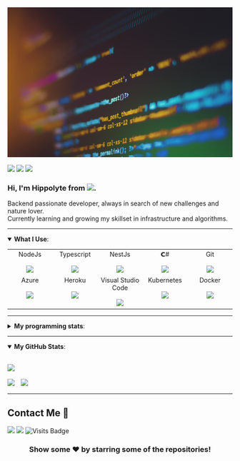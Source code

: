 <img src="https://github.com/Nerwin/nerwin/blob/master/img/banner.jpg">

[<img src="https://img.shields.io/badge/Developer-Backend-yellow?style=for-the-badge" />](_blank) [<img src = "https://img.shields.io/badge/Os-MacOS-blue?style=for-the-badge&logo=apple&logoColor=white">](_blank)  [<img src ="https://img.shields.io/badge/Stack-Node.Js-42b883?style=for-the-badge&logo=node.js&logoColor=white">](_blank)  


<h3 align=“center”>
	Hi, I'm Hippolyte from <img src="https://raw.githubusercontent.com/hjnilsson/country-flags/master/svg/fr.svg" width=25>.
	
</h3>

   Backend passionate developer, always in search of new challenges and nature lover.  
   Currently learning and growing my skillset in infrastructure and algorithms.
	

---
<details open>
 <summary><b>What I Use</b>: </summary>

<table>
  <tbody>
    <tr valign="top">
        <td width="20%" align="center">
          <span>NodeJs</span><br /><br />
          <img height="64px" src="https://cdn.svgporn.com/logos/nodejs.svg" />
        </td>
        <td width="20%" align="center">
          <span>Typescript</span><br /><br />
          <img height="64px" src="https://cdn.worldvectorlogo.com/logos/typescript.svg" />
        </td>
        <td width="20%" align="center">
            <span>NestJs</span><br /><br />
            <img height="64px" src="https://cdn.svgporn.com/logos/nestjs.svg" />
        </td>
        <td width="20%" align="center">
            <span>𝗖#</span><br /><br />
            <img height="64px" src="https://cdn.svgporn.com/logos/c-sharp.svg" />
        </td>
        <td width="20%" align="center">
            <span>Git</span><br /><br />
            <img height="64px" src="https://cdn.svgporn.com/logos/git-icon.svg" />
        </td>
    </tr>
    <tr valign="top">
        <td width="20%" align="center">
            <span>Azure</span><br /><br />
            <img height="64px" src="https://cdn.svgporn.com/logos/azure.svg" />
        </td>
        <td width="20%" align="center">
            <span>Heroku</span><br /><br />
            <img height="64px" src="https://cdn.svgporn.com/logos/heroku.svg" />
        </td>
        <td width="20%" align="center">
        <span>Visual Studio Code</span><br /><br />
        <img height="64px" src="https://cdn.svgporn.com/logos/visual-studio-code.svg" />
      </td>
        <td width="20%" align="center">
        <span>Kubernetes</span><br /><br />
        <img height="64px" src="https://cdn.svgporn.com/logos/kubernetes.svg" />
      </td>
        <td width="20%" align="center">
        <span>Docker</span><br /><br />
        <img height="64px" src="https://cdn.svgporn.com/logos/docker.svg" />
      </td>
    </tr>
  </tbody>
</table>

</details>

---

<details> 
 <summary><b>My programming stats</b>: </summary>
<br>

<!--START_SECTION:waka-->
```text
JavaScript   19 hrs 27 mins  ██████████████████████░░░   88.32 % 
JSON         1 hr 17 mins    █▒░░░░░░░░░░░░░░░░░░░░░░░   05.86 % 
Other        48 mins         █░░░░░░░░░░░░░░░░░░░░░░░░   03.70 % 
Text         25 mins         ▒░░░░░░░░░░░░░░░░░░░░░░░░   01.92 % 
Markdown     2 mins          ░░░░░░░░░░░░░░░░░░░░░░░░░   00.17 % 
```
<!--END_SECTION:waka-->

</details>

---

<details open>
 <summary><b>My GitHub Stats</b>: </summary>

<br>

<p align = "left">
	<img style="vertical-align:left" src="https://github-readme-stats.vercel.app/api?username=nerwin&count_private=true&show_icons=true&theme=tokyonight&hide=contribs,prs&hide_title=true" />
</p>
<p align = "left">
	<img src="https://github-readme-stats.vercel.app/api/wakatime?username=nerwin&theme=tokyonight" />
	<img hspace="10" src="https://github-readme-stats.vercel.app/api/top-langs/?username=nerwin&layout=compact&theme=tokyonight&hide=css,php,html" />
</p>

</details>

---

##  Contact Me :speech_balloon:

[<img src="https://img.shields.io/badge/HLacroix-%230077B5.svg?&style=for-the-badge&logo=linkedin&logoColor=white" />](https://www.linkedin.com/in/hippolyte-lacroix/) [<img src="https://img.shields.io/badge/Nerwin-yellow.svg?style=for-the-badge&logo=github&logoColor=white" />](https://github.com/Nerwin/)  ![Visits Badge](https://badges.pufler.dev/visits/Nerwin/nerwin?style=for-the-badge )   

<div align="center">

### Show some ❤️ by starring some of the repositories!

</div>
